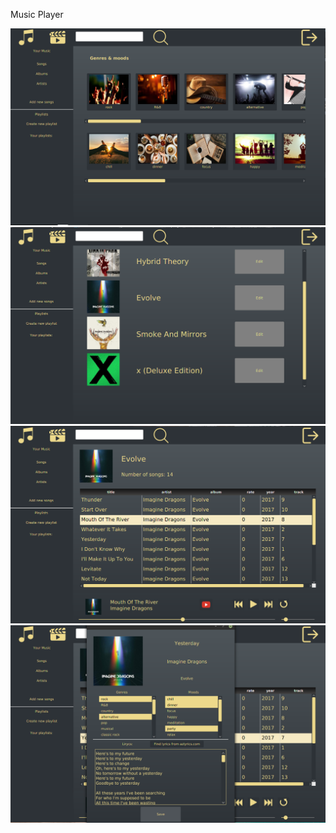Music Player


![Image description](https://github.com/DanielVeB/Player/blob/master/src/main/resources/screenshots/1.png)
![Image description](https://github.com/DanielVeB/Player/blob/master/src/main/resources/screenshots/2.png)
![Image description](https://github.com/DanielVeB/Player/blob/master/src/main/resources/screenshots/3.png)
![Image description](https://github.com/DanielVeB/Player/blob/master/src/main/resources/screenshots/4.png)

